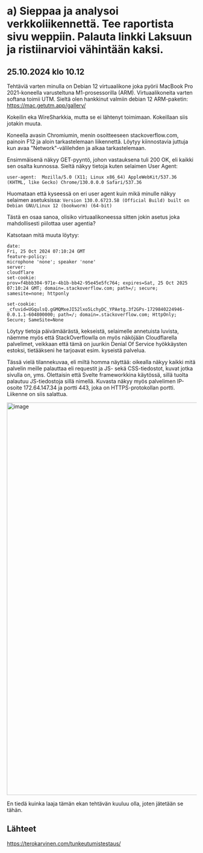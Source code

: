 #  a) Sieppaa ja analysoi verkkoliikennettä. Tee raportista sivu weppiin. Palauta linkki Laksuun ja ristiinarvioi vähintään kaksi.

## 25.10.2024 klo 10.12

Tehtäviä varten minulla on Debian 12 virtuaalikone joka pyörii MacBook Pro 2021-koneella varusteltuna M1-prosessorilla (ARM). Virtuaalikoneita varten softana toimii UTM. Sieltä olen hankkinut valmiin debian 12 ARM-paketin: https://mac.getutm.app/gallery/

Kokeilin eka WireSharkkia, mutta se ei lähtenyt toimimaan. Kokeillaan siis jotakin muuta. 

Koneella avasin Chromiumin, menin osoitteeseen stackoverflow.com, painoin F12 ja aloin tarkastelemaan liikennettä. 
Löytyy kiinnostavia juttuja kun avaa "Network"-välilehden ja alkaa tarkastelemaan.

Ensimmäisenä näkyy GET-pyyntö, johon vastauksena tuli 200 OK, eli kaikki sen osalta kunnossa. Sieltä näkyy tietoja kuten selaimen User Agent:

`user-agent:  Mozilla/5.0 (X11; Linux x86_64) AppleWebKit/537.36 (KHTML, like Gecko) Chrome/130.0.0.0 Safari/537.36`

Huomataan että kyseessä on eri user agent kuin mikä minulle näkyy selaimen asetuksissa: `Version 130.0.6723.58 (Official Build) built on Debian GNU/Linux 12 (bookworm) (64-bit)`

Tästä en osaa sanoa, olisiko virtuaalikoneessa sitten jokin asetus joka mahdollisesti piilottaa user agentia?

Katsotaan mitä muuta löytyy:
```
date:
Fri, 25 Oct 2024 07:10:24 GMT
feature-policy:
microphone 'none'; speaker 'none'
server:
cloudflare
set-cookie:
prov=f4bbb304-971e-4b1b-bb42-95e45e5fc764; expires=Sat, 25 Oct 2025 07:10:24 GMT; domain=.stackoverflow.com; path=/; secure; samesite=none; httponly

set-cookie:
_cfuvid=UGqulsQ.gGMQMxeJI52lxo5LchyDC_YPAetg.3f2GPs-1729840224946-0.0.1.1-604800000; path=/; domain=.stackoverflow.com; HttpOnly; Secure; SameSite=None
```

Löytyy tietoja päivämäärästä, kekseistä, selaimelle annetuista luvista, näemme myös että StackOverflowlla on myös näköjään Cloudflarella palvelimet, veikkaan että tämä on juurikin Denial Of Service hyökkäysten estoksi, tietääkseni he tarjoavat esim. kyseistä palvelua.

Tässä vielä tilannekuvaa, eli miltä homma näyttää: oikealla näkyy kaikki mitä palvelin meille palauttaa eli requestit ja JS- sekä CSS-tiedostot, kuvat jotka sivulla on, yms. Olettaisin että Svelte frameworkkina käytössä, sillä tuolta palautuu JS-tiedostoja sillä nimellä. Kuvasta näkyy myös palvelimen IP-osoite 172.64.147.34 ja portti 443, joka on HTTPS-protokollan portti. Liikenne on siis salattua. 

<img width="1042" alt="image" src="https://github.com/user-attachments/assets/4e8b75ec-33da-436f-b204-168ed1efbcef">


En tiedä kuinka laaja tämän ekan tehtävän kuuluu olla, joten jätetään se tähän. 

## Lähteet

https://terokarvinen.com/tunkeutumistestaus/







